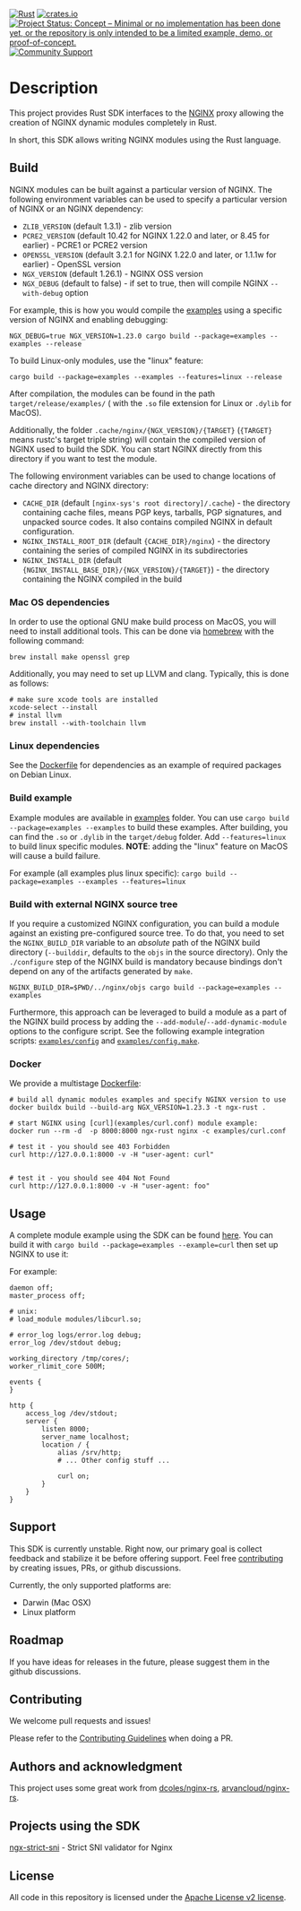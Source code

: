 [![Rust](https://github.com/nginx/ngx-rust/actions/workflows/ci.yaml/badge.svg)](https://github.com/nginx/ngx-rust/actions/workflows/ci.yaml)
[![crates.io](https://img.shields.io/crates/v/ngx.svg)](https://crates.io/crates/ngx)
[![Project Status: Concept – Minimal or no implementation has been done yet, or the repository is only intended to be a limited example, demo, or proof-of-concept.](https://www.repostatus.org/badges/latest/concept.svg)](https://www.repostatus.org/#concept)
[![Community Support](https://badgen.net/badge/support/community/cyan?icon=awesome)](https://github.com/nginx/ngx-rust/discussions)

# Description

This project provides Rust SDK interfaces to the [NGINX](https://nginx.com) proxy allowing the creation of NGINX
dynamic modules completely in Rust.

In short, this SDK allows writing NGINX modules using the Rust language.

## Build

NGINX modules can be built against a particular version of NGINX. The following environment variables can be used to specify a particular version of NGINX or an NGINX dependency:

* `ZLIB_VERSION` (default 1.3.1) - zlib version
* `PCRE2_VERSION` (default 10.42 for NGINX 1.22.0 and later, or 8.45 for earlier) - PCRE1 or PCRE2 version
* `OPENSSL_VERSION` (default 3.2.1 for NGINX 1.22.0 and later, or 1.1.1w for earlier) - OpenSSL version
* `NGX_VERSION` (default 1.26.1) - NGINX OSS version
* `NGX_DEBUG` (default to false) -  if set to true, then will compile NGINX `--with-debug` option

For example, this is how you would compile the [examples](examples) using a specific version of NGINX and enabling
debugging:
```
NGX_DEBUG=true NGX_VERSION=1.23.0 cargo build --package=examples --examples --release
```

To build Linux-only modules, use the "linux" feature:
```
cargo build --package=examples --examples --features=linux --release
```

After compilation, the modules can be found in the path `target/release/examples/` ( with the `.so` file extension for
Linux or `.dylib` for MacOS).

Additionally, the folder  `.cache/nginx/{NGX_VERSION}/{TARGET}` (`{TARGET}` means rustc's target triple string) will contain the compiled version of NGINX used to build
the SDK. You can start NGINX directly from this directory if you want to test the module.

The following environment variables can be used to change locations of cache directory and NGINX directory:

* `CACHE_DIR` (default `[nginx-sys's root directory]/.cache`) - the directory containing cache files, means PGP keys, tarballs, PGP signatures, and unpacked source codes. It also contains compiled NGINX in default configuration.
* `NGINX_INSTALL_ROOT_DIR` (default `{CACHE_DIR}/nginx`) - the directory containing the series of compiled NGINX in its subdirectories
* `NGINX_INSTALL_DIR` (default `{NGINX_INSTALL_BASE_DIR}/{NGX_VERSION}/{TARGET}`) - the directory containing the NGINX compiled in the build

### Mac OS dependencies

In order to use the optional GNU make build process on MacOS, you will need to install additional tools. This can be
done via [homebrew](https://brew.sh/) with the following command:
```
brew install make openssl grep
```

Additionally, you may need to set up LLVM and clang. Typically, this is done as follows:

```
# make sure xcode tools are installed
xcode-select --install
# instal llvm
brew install --with-toolchain llvm
```

### Linux dependencies

See the [Dockerfile](Dockerfile) for dependencies as an example of required packages on Debian Linux.

### Build example

Example modules are available in [examples](examples) folder. You can use `cargo build --package=examples --examples` to build these examples. After building, you can find the `.so` or `.dylib` in the `target/debug` folder. Add `--features=linux` to build linux specific modules. **NOTE**: adding the "linux" feature on MacOS will cause a build failure.

For example (all examples plus linux specific):
`cargo build --package=examples --examples --features=linux`

### Build with external NGINX source tree

If you require a customized NGINX configuration, you can build a module against an existing pre-configured source tree.
To do that, you need to set the `NGINX_BUILD_DIR` variable to an _absolute_ path of the NGINX build directory (`--builddir`, defaults to the `objs` in the source directory).
Only the `./configure` step of the NGINX build is mandatory because bindings don't depend on any of the artifacts generated by `make`.


```
NGINX_BUILD_DIR=$PWD/../nginx/objs cargo build --package=examples --examples

```

Furthermore, this approach can be leveraged to build a module as a part of the NGINX build process by adding the `--add-module`/`--add-dynamic-module` options to the configure script.
See the following example integration scripts: [`examples/config`](examples/config) and [`examples/config.make`](examples/config.make).

### Docker

We provide a multistage [Dockerfile](Dockerfile):

    # build all dynamic modules examples and specify NGINX version to use
    docker buildx build --build-arg NGX_VERSION=1.23.3 -t ngx-rust .

    # start NGINX using [curl](examples/curl.conf) module example:
    docker run --rm -d  -p 8000:8000 ngx-rust nginx -c examples/curl.conf

    # test it - you should see 403 Forbidden
    curl http://127.0.0.1:8000 -v -H "user-agent: curl"


    # test it - you should see 404 Not Found
    curl http://127.0.0.1:8000 -v -H "user-agent: foo"

## Usage

A complete module example using the SDK can be found [here](examples/curl.rs). You can build it with
`cargo build --package=examples --example=curl` then set up NGINX to use it:

For example:
```nginx
daemon off;
master_process off;

# unix:
# load_module modules/libcurl.so;

# error_log logs/error.log debug;
error_log /dev/stdout debug;

working_directory /tmp/cores/;
worker_rlimit_core 500M;

events {
}

http {
    access_log /dev/stdout;
    server {
        listen 8000;
        server_name localhost;
        location / {
            alias /srv/http;
            # ... Other config stuff ...

            curl on;
        }
    }
}
```

## Support
This SDK is currently unstable. Right now, our primary goal is collect feedback and stabilize it be before
offering support. Feel free [contributing](CONTRIBUTING.md) by creating issues, PRs, or github discussions.

Currently, the only supported platforms are:
* Darwin (Mac OSX)
* Linux platform

## Roadmap
If you have ideas for releases in the future, please suggest them in the github discussions.

## Contributing

We welcome pull requests and issues!

Please refer to the [Contributing Guidelines](CONTRIBUTING.md) when doing a PR.

## Authors and acknowledgment
This project uses some great work from [dcoles/nginx-rs](https://github.com/dcoles/nginx-rs),
[arvancloud/nginx-rs](https://github.com/arvancloud/nginx-rs).

## Projects using the SDK

[ngx-strict-sni](https://github.com/JyJyJcr/ngx-strict-sni) - Strict SNI validator for Nginx

## License

All code in this repository is licensed under the
[Apache License v2 license](LICENSE).
